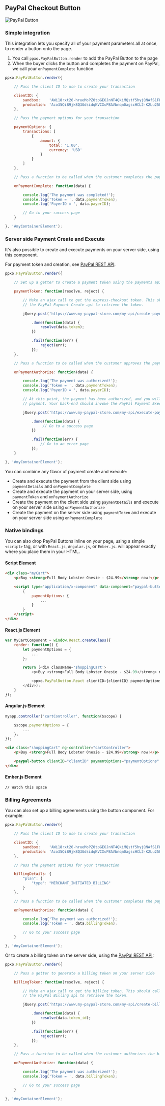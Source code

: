 ## PayPal Checkout Button

![PayPal Button](./button.png)

### Simple integration

This integration lets you specify all of your payment parameters all at once, to render a button onto the page.

1. You call `ppxo.PayPalButton.render` to add the PayPal Button to the page
2. When the buyer clicks the button and completes the payment on PayPal, we call your `onPaymentComplete` function

```javascript
ppxo.PayPalButton.render({

	// Pass the client ID to use to create your transaction

	clientID: {
		sandbox:    'AWi18rxt26-hrueMoPZ0tpGEOJnNT4QkiMQstf5hyjQNAfS1FLFxkxQuiaqRBj1vV5P3hg_jA_cf1ncL',
		production: 'Aco35QiB9jk8Q3GdsidqKVCXuPBAVbnqm0agscHCL2-K2Lu25FMxDU2AwTZa-ALMn_N0z-s2MXKJBxqJ'
	},

	// Pass the payment options for your transaction

	paymentOptions: {
		transactions: [
			{
				amount: {
					total: '1.00',
					currency: 'USD'
				}
			}
		]
	},

	// Pass a function to be called when the customer completes the payment

	onPaymentComplete: function(data) {

		console.log('The payment was completed!');
		console.log('Token = ', data.paymentToken);
		console.log('PayerID = ', data.payerID);

		// Go to your success page
	}

}, '#myContainerElement');
```

### Server side Payment Create and Execute

It's also possible to create and execute payments on your server side, using this component.

For payment token and creation, see [PayPal REST API](./paypal-rest-api.md).

```javascript
ppxo.PayPalButton.render({

	// Set up a getter to create a payment token using the payments api, on your server side:

	paymentToken: function(resolve, reject) {

		// Make an ajax call to get the express-checkout token. This should call your back-end, which should invoke
		// the PayPal Payment Create api to retrieve the token.

		jQuery.post('https://www.my-paypal-store.com/my-api/create-payment')

			.done(function(data) {
				resolve(data.token);
			})

			.fail(function(err) {
				reject(err);
			});
	},

	// Pass a function to be called when the customer approves the payment, then call execute payment on your server side:

	onPaymentAuthorize: function(data) {

		console.log('The payment was authorized!');
		console.log('Token = ', data.paymentToken);
		console.log('PayerID = ', data.payerID);

		// At this point, the payment has been authorized, and you will need to call your back-end to complete the
		// payment. Your back-end should invoke the PayPal Payment Execute api to finalize the transaction.

		jQuery.post('https://www.my-paypal-store.com/my-api/execute-payment', { token: data.token, payerID: data.payerID });

			.done(function(data) {
				 // Go to a success page
			})

			.fail(function(err) {
				// Go to an error page
			});
	}

}, '#myContainerElement');
```

You can combine any flavor of payment create and execute:

- Create and execute the payment from the client side using `paymentDetails` and `onPaymentComplete`
- Create and execute the payment on your server side, using `paymentToken` and `onPaymentAuthorize`
- Create the payment on the client side using `paymentDetails` and execute on your server side using `onPaymentAuthorize`
- Create the payment on the server side using `paymentToken` and execute on your server side using `onPaymentComplete`

### Native bindings

You can also drop PayPal Buttons inline on your page, using a simple `<script>` tag, or with `React.js`, `Angular.js`, or `Ember.js`.
will appear exactly where you place them in your HTML.

#### Script Element

```html
<div class="myCart">
	<p>Buy <strong>Full Body Lobster Onesie - $24.99</strong> now!</p>

	<script type="application/x-component" data-component="paypal-button">
		{
			paymentOptions: {
				...
			}
		}
	</script>
</div>
```

#### React.js Element

```javascript
var MyCartComponent = window.React.createClass({
	render: function() {
		let paymentOptions = {
			...
		};

		return (<div className='shoppingCart'>
			<p>Buy <strong>Full Body Lobster Onesie - $24.99</strong> now!</p>

			<ppxo.PayPalButton.React clientID={clientID} paymentOptions={paymentOptions} onPaymentComplete={onPaymentComplete} />
		</div>);
	}
});
```

#### Angular.js Element

```javascript
myapp.controller('cartController', function($scope) {

	$scope.paymentOptions = {
		...
	};
});
```

```html
<div class="shoppingCart" ng-controller="cartController">
	<p>Buy <strong>Full Body Lobster Onesie - $24.99</strong> now!</p>

	<paypal-button clientID="clientID" paymentOptions="paymentOptions" onPaymentComplete="onPaymentComplete"></paypal-button>
</div>
```

#### Ember.js Element

```javascipt
// Watch this space
```

### Billing Agreements

You can also set up a billing agreements using the button component. For example:

```javascript
ppxo.PayPalButton.render({

	// Pass the client ID to use to create your transaction

	clientID: {
		sandbox:    'AWi18rxt26-hrueMoPZ0tpGEOJnNT4QkiMQstf5hyjQNAfS1FLFxkxQuiaqRBj1vV5P3hg_jA_cf1ncL',
		production: 'Aco35QiB9jk8Q3GdsidqKVCXuPBAVbnqm0agscHCL2-K2Lu25FMxDU2AwTZa-ALMn_N0z-s2MXKJBxqJ'
	},

	// Pass the payment options for your transaction

	billingDetails: {
		"plan": {
			"type": "MERCHANT_INITIATED_BILLING"
		}
	},

	// Pass a function to be called when the customer completes the payment

	onPaymentAuthorize: function(data) {

		console.log('The payment was authorized!');
		console.log('Token = ', data.billingToken);

		// Go to your success page
	}

}, '#myContainerElement');
```

Or to create a billing token on the server side, using the [PayPal REST API](./paypal-rest-api.md):

```javascript
ppxo.PayPalButton.render({

	// Pass a getter to generate a billing token on your server side

	billingToken: function(resolve, reject) {

		// Make an ajax call to get the billing token. This should call your back-end, which should invoke
		// the PayPal Billing api to retrieve the token.

		jQuery.post('https://www.my-paypal-store.com/my-api/create-billing-agreement')

			.done(function(data) {
				resolve(data.token_id);
			})

			.fail(function(err) {
				reject(err);
			});
	},

	// Pass a function to be called when the customer authorizes the billing agreement

	onPaymentAuthorize: function(data) {

		console.log('The payment was authorized!');
		console.log('Token = ', data.billingToken);

		// Go to your success page
	}

}, '#myContainerElement');
```
